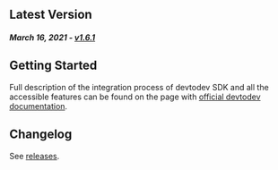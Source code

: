 Latest Version
--------------
##### _March 16, 2021_ - [v1.6.1](https://github.com/devtodev-analytics/macos-sdk/releases/latest)

Getting Started
---------------
Full description of the integration process of devtodev SDK and all the accessible features can be found on the page with [official devtodev documentation](https://www.devtodev.com/help/99).

Changelog
---------
See [releases](https://github.com/devtodev-analytics/macos-sdk/releases).
